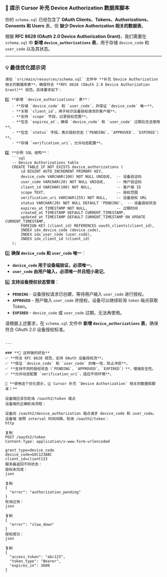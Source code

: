 ### **📌 提示 Cursor 补充 Device Authorization 数据库脚本**

你的 `schema.sql` 已经包含了 **OAuth Clients、Tokens、Authorizations、Consents 和 Users** 表，但 **缺少 Device Authorization 相关的数据表**。

根据 **RFC 8628 (OAuth 2.0 Device Authorization Grant)**，我们需要在 `schema.sql` 中 **新增 `device_authorizations` 表**，用于存储 `device_code` 和 `user_code` 以及其状态。

---

### **💡 最佳优化提示词**
```
请在 `src/main/resources/schema.sql` 文件中 **补充 Device Authorization 相关的数据库表**，确保符合 **RFC 8628 (OAuth 2.0 Device Authorization Grant)** 规范。具体要求如下：

1️⃣ **新增 `device_authorizations` 表**：
   - **存储 `device_code` 和 `user_code`，并保证 `device_code` 唯一**。
   - **关联 `client_id`，用于标识设备授权请求的客户端**。
   - **支持 `scope` 字段，记录授权范围**。
   - **包含 `expires_at`，确保 `device_code` 和 `user_code` 过期后无法使用**。
   - **包含 `status` 字段，表示授权状态（`PENDING`、`APPROVED`、`EXPIRED`）**。
   - **存储 `verification_uri`，允许动态配置**。

2️⃣ **示例 SQL 结构**：
   ```sql
   -- Device Authorizations table
   CREATE TABLE IF NOT EXISTS device_authorizations (
       id BIGINT AUTO_INCREMENT PRIMARY KEY,
       device_code VARCHAR(100) NOT NULL UNIQUE,  -- 设备验证码
       user_code VARCHAR(20) NOT NULL UNIQUE,     -- 用户验证码
       client_id VARCHAR(100) NOT NULL,           -- 客户端 ID
       scope TEXT,                                -- 授权范围
       verification_uri VARCHAR(255) NOT NULL,    -- 设备授权 URL
       status VARCHAR(20) NOT NULL DEFAULT 'PENDING',  -- 设备授权状态
       expires_at TIMESTAMP NOT NULL,             -- 过期时间
       created_at TIMESTAMP DEFAULT CURRENT_TIMESTAMP,
       updated_at TIMESTAMP DEFAULT CURRENT_TIMESTAMP ON UPDATE CURRENT_TIMESTAMP,
       FOREIGN KEY (client_id) REFERENCES oauth_clients(client_id),
       INDEX idx_device_code (device_code),
       INDEX idx_user_code (user_code),
       INDEX idx_client_id (client_id)
   );
   ```

3️⃣ **确保 `device_code` 和 `user_code` 唯一**：
- **`device_code` 用于设备端验证，必须唯一**。
- **`user_code` 由用户输入，必须唯一并且短小易记**。

4️⃣ **支持设备授权状态管理**：
- **`PENDING`** - 设备授权请求已创建，等待用户输入 `user_code` 进行授权。
- **`APPROVED`** - 用户输入 `user_code` 并授权，设备可以继续轮询 `token` 端点获取 Token。
- **`EXPIRED`** - `device_code` 或 `user_code` 过期，无法再使用。

请根据上述要求，在 `schema.sql` 文件中 **新增 `device_authorizations` 表**，确保符合 OAuth 2.0 设备授权标准。
```

---

### **📌 这样做的好处**
✅ **符合 RFC 8628 规范，支持 OAuth 设备授权流**。  
✅ **保证 `device_code` 和 `user_code` 的唯一性，防止冲突**。  
✅ **支持不同的授权状态（`PENDING`、`APPROVED`、`EXPIRED`）**，增强安全性。  
✅ **允许动态配置 `verification_uri`，适应不同环境**。  

🚀 **使用这个优化提示，让 Cursor 补充 `Device Authorization` 相关的数据库脚本！**

设备端应该仅轮询 /oauth2/token 端点
设备端的正确轮询流程：

设备向 /oauth2/device_authorization 端点请求 device_code 和 user_code。
设备端 按照 interval 时间间隔，轮询 /oauth2/token：
http

复制
POST /oauth2/token
Content-Type: application/x-www-form-urlencoded

grant_type=device_code
device_code=GXC123ABC
client_id=client123
服务器返回不同状态：
授权未完成：
json

复制
{
  "error": "authorization_pending"
}
轮询过快：
json

复制
{
  "error": "slow_down"
}
授权成功：
json

复制
{
  "access_token": "abc123",
  "token_type": "Bearer",
  "expires_in": 3600
}